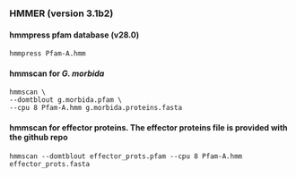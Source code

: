 ### HMMER (version 3.1b2)

#### hmmpress pfam database (v28.0)

```
hmmpress Pfam-A.hmm
```

#### hmmscan for *G. morbida* 
```
hmmscan \
--domtblout g.morbida.pfam \
--cpu 8 Pfam-A.hmm g.morbida.proteins.fasta
```

#### hmmscan for effector proteins. The effector proteins file is provided with the github repo
```
hmmscan --domtblout effector_prots.pfam --cpu 8 Pfam-A.hmm effector_prots.fasta
```

